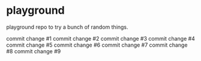 # playground
playground repo to try a bunch of random things.

commit change #1
commit change #2
commit change #3
commit change #4
commit change #5
commit change #6
commit change #7
commit change #8
commit change #9